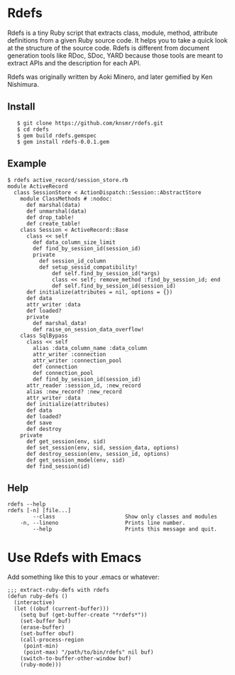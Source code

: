 # Rdefs

Rdefs is a tiny Ruby script that extracts class, module, method, attribute definitions from a given Ruby source code. It helps you to take a quick look at the structure of the source code. Rdefs is different from document generation tools like RDoc, SDoc, YARD because those tools are meant to extract APIs and the description for each API.

Rdefs was originally written by Aoki Minero, and later gemified by Ken Nishimura.

## Install

	   $ git clone https://github.com/knsmr/rdefs.git
	   $ cd rdefs
	   $ gem build rdefs.gemspec
	   $ gem install rdefs-0.0.1.gem

## Example

	$ rdefs active_record/session_store.rb
	module ActiveRecord
	  class SessionStore < ActionDispatch::Session::AbstractStore
	    module ClassMethods # :nodoc:
	      def marshal(data)
	      def unmarshal(data)
	      def drop_table!
	      def create_table!
	    class Session < ActiveRecord::Base
	      class << self
	        def data_column_size_limit
	        def find_by_session_id(session_id)
	        private
	          def session_id_column
	          def setup_sessid_compatibility!
	              def self.find_by_session_id(*args)
	              class << self; remove_method :find_by_session_id; end
	              def self.find_by_session_id(session_id)
	      def initialize(attributes = nil, options = {})
	      def data
	      attr_writer :data
	      def loaded?
	      private
	        def marshal_data!
	        def raise_on_session_data_overflow!
	    class SqlBypass
	      class << self
	        alias :data_column_name :data_column
	        attr_writer :connection
	        attr_writer :connection_pool
	        def connection
	        def connection_pool
	        def find_by_session_id(session_id)
	      attr_reader :session_id, :new_record
	      alias :new_record? :new_record
	      attr_writer :data
	      def initialize(attributes)
	      def data
	      def loaded?
	      def save
	      def destroy
	    private
	      def get_session(env, sid)
	      def set_session(env, sid, session_data, options)
	      def destroy_session(env, session_id, options)
	      def get_session_model(env, sid)
	      def find_session(id)

## Help

	rdefs --help
	rdefs [-n] [file...]
	        --class                      Show only classes and modules
	    -n, --lineno                     Prints line number.
	        --help                       Prints this message and quit.

# Use Rdefs with Emacs

Add something like this to your .emacs or whatever:

	;;; extract-ruby-defs with rdefs
	(defun ruby-defs ()
	  (interactive)
	  (let ((obuf (current-buffer)))
	    (setq buf (get-buffer-create "*rdefs*"))
	    (set-buffer buf)
	    (erase-buffer)
	    (set-buffer obuf)
	    (call-process-region
	     (point-min)
	     (point-max) "/path/to/bin/rdefs" nil buf)
	    (switch-to-buffer-other-window buf)
	    (ruby-mode)))

